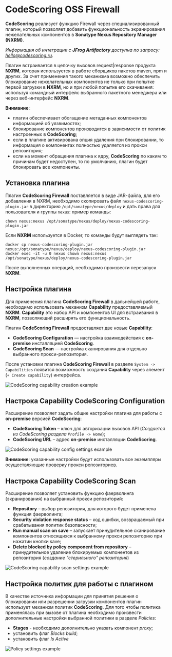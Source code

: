 # CodeScoring OSS Firewall

**CodeScoring** реализует функцию Firewall через специализированный плагин, который позволяет добавить функциональность экранирования нежелательных компонентов в **Sonatype Nexus Repository Manager (NXRM)**.

*Информация об интеграции с **JFrog Artifactory** доступна по запросу: <hello@codescoring.ru>.*

Плагин встраивается в цепочку вызовов request|response продукта **NXRM**, которая используется в работе сборщиков пакетов maven, npm и других. За счет применения такого механизма возможно обеспечить блокирование нежелательных компонентов не только при попытке первой загрузки в **NXRM**, но и при любой попытке его скачивания: используя командный интерфейс выбранного пакетного менеджера или через веб-интерфейс **NXRM**.

**Внимание**:

- плагин обеспечивает обогащение метаданных компонентов информацией об уязвимостях;
- блокирование компонентов производится в зависимости от политик настроенных в **CodeScoring**;
- если в плагине активирована опция удаления при блокировании, то информация о компонентах полностью удаляется из прокси репозитория;
- если на момент обращения плагина к ядру, **CodeScoring** по каким то причинам будет недоступен, то по умолчанию, плагин будет блокировать все компоненты.

## Установка плагина

Плагин **CodeScoring Firewall** поставляется в виде JAR-файла, для его добавления в NXRM,  необходимо скопировать файл `nexus-codescoring-plugin.jar` в директорию `/opt/sonatype/nexus/deploy` и дать права для пользователя и группы `nexus`:
пример команды: 
```
chown nexus:nexus /opt/sonatype/nexus/deploy/nexus-codescoring-plugin.jar
```

Если **NXRM** используется в Docker, то команды будут выглядеть так:
```
docker cp nexus-codescoring-plugin.jar nexus:/opt/sonatype/nexus/deploy/nexus-codescoring-plugin.jar
docker exec -it -u 0 nexus chown nexus:nexus /opt/sonatype/nexus/deploy/nexus-codescoring-plugin.jar
```

После выполненных операций, необходимо произвести перезапуск **NXRM**.

## Настройка плагина

Для применения плагина **CodeScoring Firewall** в дальнейшей работе, необходимо использовать механизм **Capability** предоставляемый **NXRM**. 
**Capability** это набор API и компонентов UI для встраивания в **NXRM**, позволяющий расширять его функциональность.

Плагин **CodeScoring Firewall** предоставляет две новые **Capability**:

- **CodeScoring Configuration** — настройка взаимодействия с **on-premise** инсталляцией **CodeScoring**.
- **CodeScoring Scan** — настройка сканирования для отдельно выбранного прокси-репозитория.

После установки плагина **CodeScoring Firewall** в разделе `System -> Capabilities` появится возможность создания **Capability** через элемент (`+ Create capability`) интерфейса.

![CodeScoring capability creation example](/assets/img/firewall/capability_create_example.png)

## Настрока Capability CodeScoring Configuration

Расширение позволяет задать общие настройки плагина для работы с **on-premise** версией **CodeScoring**:

- **CodeScoring Token** – ключ для авторизации вызовов API (*Создается из CodeScoring раздела `Profile -> Home`*);
- **CodeScoring URL** – адрес **on-premise** инсталляции **CodeScoring**.

![CodeScoring capability config settings example](/assets/img/firewall/capability_config_settings_example.png)

**Внимание**: указанные настройки будут использовать все экземпляры осуществляющие проверку прокси репозиториев.

## Настрока Capability CodeScoring Scan

Расширение позволяет установить функцию фаерволинга (экранирования) на выбранный прокси репозиторий:

- **Repository** – выбор репозитория, для которого будет применена функция фаерволинга;
- **Security violation response status** – код ошибки, возвращаемый при срабатывания политик безопасности;
- **Run manual scan on save** – запускает принудительное сканирование компонентов относящихся к выбранному прокси репозиторию при нажатии кнопки save;
- **Delete blocked by policy component from repository** – принудительное удаление блокируемых компонентов из репозитория (*создание "стерильного" репозитория*)

![CodeScoring capability scan settings example](/assets/img/firewall/capability_scan_settings_example.png)

## Настройка политик для работы с плагином

В качестве источника информации для принятия решения о блокировании или разрешении загрузки компонентов плагин использует механизм политик **CodeScoring**.
Для того чтобы политика применялась при вызове от плагина необходимо произвести дополнительные настройки выбранной политики в разделе *Policies*:

 - **Stages** - необходимо дополнительно указать компонент *proxy*;
 - установить флаг *Blocks build*;
 - установить флаг *Is Active*

![Policy settings example](/assets/img/firewall/policy_settings_example.png)
